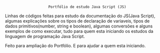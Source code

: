                         Portfólio de estudo Java Script (JS)

Linhas de códigos feitas para estudo da documentação do JS(Java Script), 
algumas explicações sobre os tipos de declaração de variaveis, 
tipos de dados primitivos(number, string e boolean), algumas conversões e alguns exemplos de como executar, tudo para quem esta iniciando os estudos da linguagem de programação Java Script.

Feito para ampliação do Portfólio. E para ajudar a quem esta iniciando. 